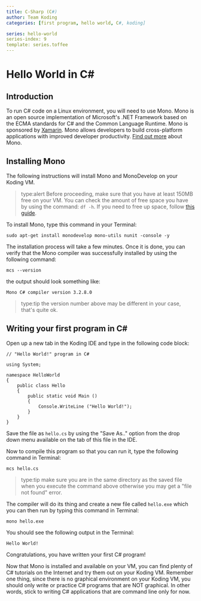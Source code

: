 ```yaml
---
title: C-Sharp (C#)
author: Team Koding
categories: [first program, hello world, C#, koding]

series: hello-world
series-index: 9
template: series.toffee
---
```


# Hello World in C#

## Introduction
To run C# code on a Linux environment, you will need to use Mono. Mono is an open source implementation of Microsoft's .NET Framework based on the ECMA standards for C# and the Common Language Runtime. Mono is sponsored by [Xamarin](http://xamarin.com/). Mono allows developers to build cross-platform applications with improved developer productivity. [Find out more](http://www.mono-project.com/docs/about-mono/) about Mono. 

## Installing Mono
The following instructions will install Mono and MonoDevelop on your Koding VM.

> type:alert
> Before proceeding, make sure that you have at least 150MB free on your VM. You can check the 
> amount of free space you have by using the command: `df -h`. If you need to free up space, follow
> [this guide](http://learn.koding.com/guides/freeing-up-space/).

To install Mono, type this command in your Terminal:
```
sudo apt-get install monodevelop mono-utils nunit -console -y
```
The installation process will take a few minutes. Once it is done, you can verify that the Mono compiler was 
successfully installed by using the following command:
```
mcs --version
```
the output should look something like:
```
Mono C# compiler version 3.2.8.0
```
> type:tip
> the version number above may be different in your case, that's quite ok.

## Writing your first program in C#
Open up a new tab in the Koding IDE and type in the following code block:

```
// "Hello World!" program in C#

using System;

namespace HelloWorld
{
    public class Hello
    {
        public static void Main ()
        {
            Console.WriteLine ("Hello World!");
        }
    }
}
```
Save the file as `hello.cs` by using the "Save As.." option from the drop down menu available on the tab of this file
in the IDE.

Now to compile this program so that you can run it, type the following command in Terminal:
```
mcs hello.cs
```
> type:tip
> make sure you are in the same directory as the saved file when you execute the command above
> otherwise you may get a "file not found" error.

The compiler will do its thing and create a new file called `hello.exe` which you can then run by typing
this command in Terminal:
```
mono hello.exe
```
You should see the following output in the Terminal:
```
Hello World!
```

Congratulations, you have written your first C# program! 

Now that Mono is installed and available on your VM, you can find plenty of C# tutorials on the Internet and try them out on your Koding VM. Remember one thing, since there is no graphical environment on your Koding VM, you should only write or practice C# programs that are NOT graphical. In other words, stick to writing C# applications that are command line only
for now.

